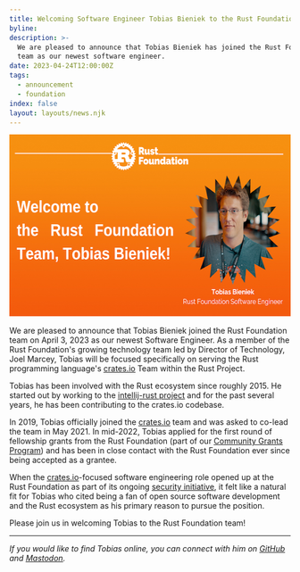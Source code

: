 ```yaml
---
title: Welcoming Software Engineer Tobias Bieniek to the Rust Foundation Team
byline:
description: >-
  We are pleased to announce that Tobias Bieniek has joined the Rust Foundation
  team as our newest software engineer.
date: 2023-04-24T12:00:00Z
tags:
  - announcement
  - foundation
index: false
layout: layouts/news.njk
---
```

<img width="580" height="326" alt="[Heading] Welcome to the Rust Foundation Team, Tobias Bieniek! (Headshot of Tobias appears in a zig-zag, circular frame to the right with the caption “Tobias Bieniek, Rust Foundation Software Engineer” below)" title="Tobias Bieniek" src="/img/news/2023-04-24-welcoming-tobias/tobias-announcement.png" />

We are pleased to announce that Tobias Bieniek joined the Rust Foundation team on April 3, 2023 as our newest Software Engineer. As a member of the Rust Foundation's growing technology team led by Director of Technology, Joel Marcey, Tobias will be focused specifically on serving the Rust programming language's [<u>crates.io</u>](https://crates.io/) Team within the Rust Project.

Tobias has been involved with the Rust ecosystem since roughly 2015. He started out by working to the&nbsp;[<u>intellij-rust project</u>](https://www.jetbrains.com/rust/) and for the past several years, he has been contributing to the crates.io codebase.

In 2019, Tobias officially joined the [<u>crates.io</u>](http://crates.io/) team and was asked to co-lead the team in May 2021. In mid-2022, Tobias applied for the first round of fellowship grants from the Rust Foundation (part of our&nbsp;[<u>Community Grants Program</u>](https://foundation.rust-lang.org/grants/)) and has been in close contact with the Rust Foundation ever since being accepted as a grantee.

When the&nbsp;[<u>crates.io</u>](https://crates.io/)\-focused software engineering role opened up at the Rust Foundation as part of its ongoing [<u>security initiative</u>](https://foundation.rust-lang.org/news/2022-09-13-rust-foundation-establishes-security-team/), it felt like a natural fit for Tobias who cited being a fan of open source software development and the Rust ecosystem as his primary reason to pursue the position.&nbsp;

Please join us in welcoming Tobias to the Rust Foundation team!

---

*If you would like to find Tobias online, you can connect with him on&nbsp;*[*<u>GitHub</u>*](https://github.com/Turbo87) *and&nbsp;*[*<u>Mastodon</u>*](https://hachyderm.io/@tb)*.*